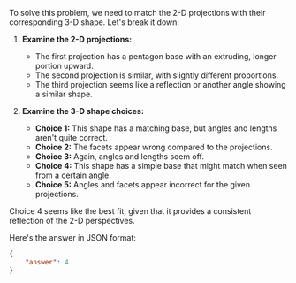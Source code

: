 To solve this problem, we need to match the 2-D projections with their corresponding 3-D shape. Let's break it down:

1. **Examine the 2-D projections:**
   - The first projection has a pentagon base with an extruding, longer portion upward.
   - The second projection is similar, with slightly different proportions.
   - The third projection seems like a reflection or another angle showing a similar shape.

2. **Examine the 3-D shape choices:**
   - **Choice 1:** This shape has a matching base, but angles and lengths aren't quite correct.
   - **Choice 2:** The facets appear wrong compared to the projections.
   - **Choice 3:** Again, angles and lengths seem off.
   - **Choice 4:** This shape has a simple base that might match when seen from a certain angle.
   - **Choice 5:** Angles and facets appear incorrect for the given projections.

Choice 4 seems like the best fit, given that it provides a consistent reflection of the 2-D perspectives.

Here's the answer in JSON format:

```json
{
    "answer": 4
}
```